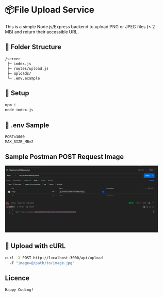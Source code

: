 # 📦File Upload Service

This is a simple Node.js/Express backend to upload PNG or JPEG files (≤ 2 MB) and return their accessible URL.

## 📁 Folder Structure

```
/server
 ├─ index.js
 ├─ routes/upload.js
 ├─ uploads/    
 └─ .env.example
```

## 🚀 Setup

```bash
npm i
node index.js
```

## 🔐 .env Sample

```env
PORT=3000
MAX_SIZE_MB=2
```

## Sample Postman POST Request Image
![Postman post request](./Screenshot%202025-04-23%20014513.png)

## 🧪 Upload with cURL

```bash
curl -X POST http://localhost:3000/api/upload 
  -F "image=@/path/to/image.jpg"
```

## Licence
```
Happy Coding!
```